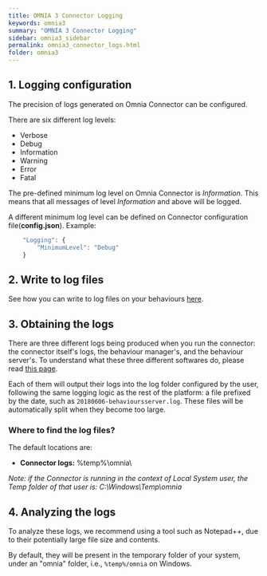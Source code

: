 ```yaml
---
title: OMNIA 3 Connector Logging
keywords: omnia3
summary: "OMNIA 3 Connector Logging"
sidebar: omnia3_sidebar
permalink: omnia3_connector_logs.html
folder: omnia3
---
```


## 1. Logging configuration
The precision of logs generated on Omnia Connector can be configured.

There are six different log levels:

- Verbose
- Debug
- Information
- Warning
- Error
- Fatal

The pre-defined minimum log level on Omnia Connector is *Information*. This means that all messages of level *Information* and above will be logged.

 A different minimum log level can be defined on Connector configuration file(**config.json**). Example:

```JavaScript
    "Logging": {
        "MinimumLevel": "Debug"
    }
```

## 2. Write to log files

See how you can write to log files on your behaviours [here](omnia3_modeler_behaviours.html#9-logging).

## 3. Obtaining the logs
There are three different logs being produced when you run the connector: the connector itself's logs, the behaviour manager's, and the behaviour server's. To understand what these three different softwares do, please read [this page](omnia3_connector_introduction.html).

Each of them will output their logs into the log folder configured by the user, following the same logging logic as the rest of the platform: a file prefixed by the date, such as `20180606-behavioursserver.log`. These files will be automatically split when they become too large.

### Where to find the log files?

The default locations are:

 - **Connector logs:** %temp%\omnia\

_Note: if the Connector is running in the context of Local System user, the Temp folder of that user is: C:\Windows\Temp\omnia_

## 4. Analyzing the logs
To analyze these logs, we recommend using a tool such as Notepad++, due to their potentially large file size and contents.

By default, they will be present in the temporary folder of your system, under an "omnia" folder, i.e., `%temp%/omnia` on Windows.
